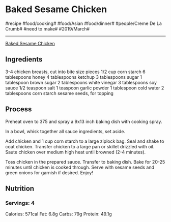 # Baked Sesame Chicken
#recipe #food/cooking# #food/Asian #food/dinner# #people/Creme De La Crumb# #need to make# #2019/March#
- - - -
[Baked Sesame Chicken](https://www.lecremedelacrumb.com/baked-sesame-chicken/)

## Ingredients
3-4 chicken breasts, cut into bite size pieces
1/2 cup corn starch
6 tablespoons honey
4 tablespoons ketchup
3 tablespoons sugar
1 tablespoon brown sugar
2 tablespoons white vinegar
3 tablespoons soy sauce
1/2 teaspoon salt
1 teaspoon garlic powder
1 tablespoon cold water
2 tablespoons corn starch
sesame seeds, for topping

## Process
Preheat oven to 375 and spray a 9x13 inch baking dish with cooking spray.

In a bowl, whisk together all sauce ingredients, set aside.

Add chicken and 1 cup corn starch to a large ziplock bag. Seal and shake to coat chicken. Transfer chicken to a large pan or skillet drizzled with oil. Saute chicken over medium high heat until browned (2-4 minutes).

Toss chicken in the prepared sauce. Transfer to baking dish. Bake for 20-25 minutes until chicken is cooked through. Serve with sesame seeds and green onions for garnish if desired. Enjoy!

## Nutrition
### Servings: 4
Calories: 571cal
Fat: 6.8g
Carbs: 79g
Protein: 49.1g